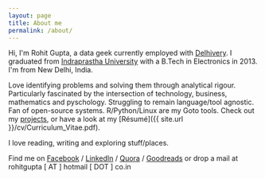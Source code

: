 ```yaml
---
layout: page
title: About me
permalink: /about/
---
```


Hi, I'm Rohit Gupta, a data geek currently employed with [Delhivery][work]. I graduated from [Indraprastha University][study] with a B.Tech in Electronics in 2013. I'm from New Delhi, India.  

Love identifying problems and solving them through analytical rigour. Particularly fascinated by the intersection of technology, business, mathematics and pyschology. Struggling to remain language/tool agnostic. Fan of open-source systems. R/Python/Linux are my Goto tools. Check out my [projects][proj], or have a look at my [Résumé]({{ site.url }}/cv/Curriculum_Vitae.pdf).

I love reading, writing and exploring stuff/places. 


Find me on [Facebook][fb] / [LinkedIn][li] / [Quora][qr] / [Goodreads][gr] or drop a mail at rohitgupta [ AT ] hotmail [ DOT ] co.in


[work]: http://www.delhivery.com/
[study]: https://en.wikipedia.org/wiki/Guru_Gobind_Singh_Indraprastha_University
[proj]: https://rohitgupta91.github.io/projects/
[fb]: http://www.facebook.com/rohitt.gupta
[li]: http://www.linkedin.com/in/rohitgupta91
[qr]: https://www.quora.com/profile/Rohit-Gupta-22
[gr]: https://www.goodreads.com/user/show/8470675-rohit
